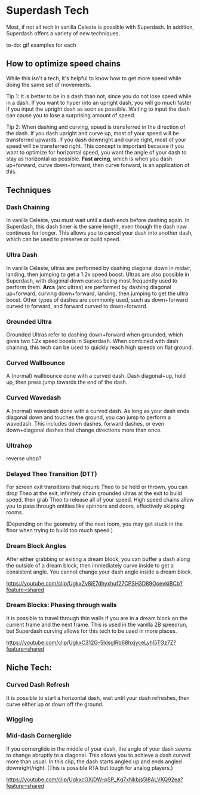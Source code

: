 # Superdash Tech

Most, if not all tech in vanilla Celeste is possible with Superdash. In addition, Superdash offers a variety of new techniques.

to-do: gif examples for each
## How to optimize speed chains
While this isn't a tech, it's helpful to know how to get more speed while doing the same set of movements.

Tip 1: It is better to be in a dash than not, since you do not lose speed while in a dash. If you want to hyper into an upright dash, you will go much faster if you input the upright dash as soon as possible. Waiting to input the dash can cause you to lose a surprising amount of speed.

Tip 2: When dashing and curving, speed is transferred in the direction of the dash. If you dash upright and curve up, most of your speed will be transferred upwards. If you dash downright and curve right, most of your speed will be transferred right. This concept is important because if you want to optimize for horizontal speed, you want the angle of your dash to stay as horizontal as possible. **Fast arcing**, which is when you dash up+forward, curve down+forward, then curve forward, is an application of this.

## Techniques

### Dash Chaining
In vanilla Celeste, you must wait until a dash ends before dashing again. In Superdash, this dash timer is the same length, even though the dash now continues for longer. This allows you to cancel your dash into another dash, which can be used to preserve or build speed.

### Ultra Dash
In vanilla Celeste, ultras are performed by dashing diagonal down in midair, landing, then jumping to get a 1.2x speed boost. Ultras are also possible in Superdash, with diagonal down curves being most frequently used to perform them. **Arcs** (arc ultras) are performed by dashing diagonal up+forward, curving down+forward, landing, then jumping to get the ultra boost. Other types of dashes are commonly used, such as down+forward curved to forward, and forward curved to down+forward. 

### Grounded Ultra
Grounded Ultras refer to dashing down+forward when grounded, which gives two 1.2x speed boosts in Superdash. When combined with dash chaining, this tech can be used to quickly reach high speeds on flat ground.

### Curved Wallbounce
A (normal) wallbounce done with a curved dash. Dash diagonal+up, hold up, then press jump towards the end of the dash. 

### Curved Wavedash
A (normal) wavedash done with a curved dash. As long as your dash ends diagonal down and touches the ground, you can jump to perform a wavedash. This includes down dashes, forward dashes, or even down+diagonal dashes that change directions more than once.

### Ultrahop

reverse uhop?

### Delayed Theo Transition (DTT)
For screen exit transitions that require Theo to be held or thrown, you can drop Theo at the exit, infinitely chain grounded ultras at the exit to build speed, then grab Theo to release all of your speed. High speed chains allow you to pass through entities like spinners and doors, effectively skipping rooms.

(Depending on the geometry of the next room, you may get stuck in the floor when trying to build too much speed.)

### Dream Block Angles
After either grabbing or exiting a dream block, you can buffer a dash along the outside of a dream block, then immediately curve inside to get a consistent angle. You cannot change your dash angle inside a dream block.

https://youtube.com/clip/UgkxZv8iE7dhyxhuf27CPSH3D89OoevkiBCb?feature=shared

### Dream Blocks: Phasing through walls
It is possible to travel through thin walls if you are in a dream block on the current frame and the next frame. This is used in the vanilla 2B speedrun, but Superdash curving allows for this tech to be used in more places.

https://youtube.com/clip/UgkxC312G-5ldsglRb68hxjyceLyhl5TGz7Z?feature=shared

## Niche Tech:

### Curved Dash Refresh
It is possible to start a horizontal dash, wait until your dash refreshes, then curve either up or down off the ground.

### Wiggling

### Mid-dash Cornerglide
If you cornerglide in the middle of your dash, the angle of your dash seems to change abruptly to a diagonal. This allows you to achieve a dash curved more than usual. In this clip, the dash starts angled up and ends angled downright/right. (This is possible RTA but tough for analog players.)

https://youtube.com/clip/UgkxcGXjDW-pSP_Kg7xNkbjs5I8ALVKQ92ea?feature=shared

